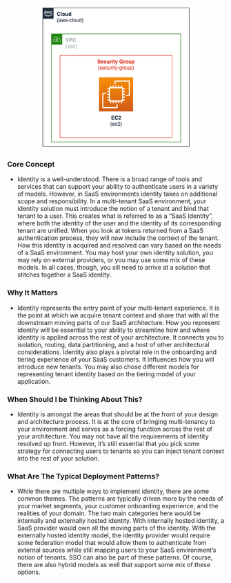 <p align="center">
    <img class="pattern-image" alt="Architecture" src="./images/demo-architecture.png" />   
</p>

### Core Concept
* Identity is a well-understood. There is a broad range of tools and services that can support your ability to authenticate users in a variety of models. However, in SaaS environments identity takes on additional scope and responsibility. In a multi-tenant SaaS environment, your identity solution must introduce the notion of a tenant and bind that tenant to a user. This creates what is referred to as a “SaaS Identity”, where both the identity of the user and the identity of its corresponding tenant are unified. When you look at tokens returned from a SaaS authentication process, they will now include the context of the tenant. How this identity is acquired and resolved can vary based on the needs of a SaaS environment. You may host your own identity solution, you may rely on external providers, or you may use some mix of these models. In all cases, though, you sill need to arrive at a solution that stitches together a SaaS identity.

### Why It Matters
* Identity represents the entry point of your multi-tenant experience. It is the point at which we acquire tenant context and share that with all the downstream moving parts of our SaaS architecture. How you represent identity will be essential to your ability to streamline how and where identity is applied across the rest of your architecture. It connects you to isolation, routing, data partitioning, and a host of other architectural considerations. Identity also plays a pivotal role in the onboarding and tiering experience of your SaaS customers. It influences how you will introduce new tenants. You may also chose different models for representing tenant identity based on the tiering model of your application.

### When Should I be Thinking About This?
* Identity is amongst the areas that should be at the front of your design and architecture process. It is at the core of bringing multi-tenancy to your environment and serves as a forcing function across the rest of your architecture. You may not have all the requirements of identity resolved up front. However, it’s still essential that you pick some strategy for connecting users to tenants so you can inject tenant context into the rest of your solution. 

### What Are The Typical Deployment Patterns?
* While there are multiple ways to implement identity, there are some common themes. The patterns are typically driven more by the needs of your market segments, your customer onboarding experience, and the realities of your domain. The two main categories here would be internally and externally hosted identity. With internally hosted identity, a SaaS provider would own all the moving parts of the identity. With the externally hosted identity model, the identity provider would require some federation model that would allow them to authenticate from external sources while still mapping users to your SaaS environment’s notion of tenants. SSO can also be part of these patterns. Of course, there are also hybrid models as well that support some mix of these options.